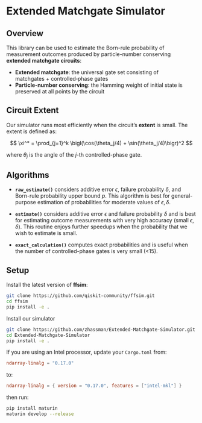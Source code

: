 # Extended Matchgate Simulator

## Overview

This library can be used to estimate the Born-rule probability of measurement outcomes produced by particle-number conserving **extended matchgate circuits**:

- **Extended matchgate**: the universal gate set consisting of matchgates + controlled‑phase gates  
- **Particle-number conserving**: the Hamming weight of initial state is preserved at all points by the circuit

## Circuit Extent

Our simulator runs most efficiently when the circuit’s **extent** is small. The extent is defined as:

$$
\xi^* = \prod_{j=1}^k \bigl(\cos(\theta_j/4) + \sin(\theta_j/4)\bigr)^2
$$

where $\theta_j$ is the angle of the $j$-th controlled-phase gate.

## Algorithms

- **`raw_estimate()`** considers additive error $\epsilon$, failure probability $\delta$, and Born-rule probability upper bound $p$. This algorithm is best for general-purpose estimation of probabilities for moderate values of $\epsilon, \delta$.

- **`estimate()`** considers additive error $\epsilon$ and failure probability $\delta$ and is best for estimating outcome measurements with very high accuracy (small $\epsilon, \delta$). This routine enjoys further speedups when the probability that we wish to estimate is small.

- **`exact_calculation()`** computes exact probabilities and is useful when the number of controlled-phase gates is very small (<15).

## Setup

Install the latest version of **ffsim**:

```bash
git clone https://github.com/qiskit-community/ffsim.git
cd ffsim
pip install -e .
```

Install our simulator

```bash
git clone https://github.com/zhassman/Extended-Matchgate-Simulator.git
cd Extended-Matchgate-Simulator
pip install -e .
```

If you are using an Intel processor, update your `Cargo.toml` from:

```toml
ndarray-linalg = "0.17.0"
```

to:

```toml
ndarray-linalg = { version = "0.17.0", features = ["intel-mkl"] }
```

then run:

```bash
pip install maturin
maturin develop --release
```

